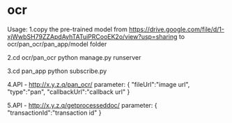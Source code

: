 # ocr
Usage:
1.copy the pre-trained model from https://drive.google.com/file/d/1-xjWwbSH79ZZApdAyhTATuiPRCooEK2o/view?usp=sharing to ocr/pan_ocr/pan_app/model folder

2.cd ocr/pan_ocr
  python manage.py runserver

3.cd pan_app
  python subscribe.py
  
4.API - http://x.y.z.q/pan_ocr/
  parameter:
  {
  "fileUrl":"image url",
  "type":"pan",
  "callbackUrl":"callback url"
  }
  
5.API - http://x.y.z.q/getprocesseddoc/
  parameter:
  {
  "transactionId":"transaction id"
  }
  
